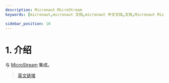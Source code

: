 ```yaml
---
description: Micronaut MicroStream
keywords: [micronaut,micronaut 文档,micronaut 中文文档,文档,Micronaut MicroStream,MicroStream]

sidebar_position: 10
---
```


# 1. 介绍

与 [MicroStream](https://microstream.one/) 集成。

> [英文链接](https://micronaut-projects.github.io/micronaut-microstream/1.3.0/guide/#introduction)
